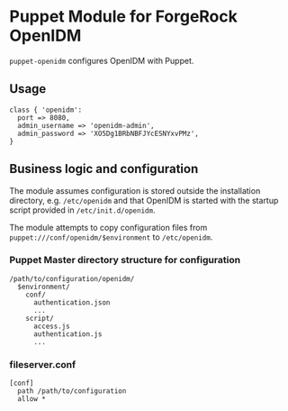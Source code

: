 # Puppet Module for ForgeRock OpenIDM

`puppet-openidm` configures OpenIDM with Puppet.

## Usage

    class { 'openidm': 
      port => 8080,
      admin_username => 'openidm-admin',
      admin_password => 'XO5Dg1BRbNBFJYcESNYxvPMz',
    }

## Business logic and configuration

The module assumes configuration is stored outside the installation directory,
e.g. `/etc/openidm` and that OpenIDM is started with the startup script
provided in `/etc/init.d/openidm`.

The module attempts to copy configuration files from
`puppet:///conf/openidm/$environment` to `/etc/openidm`.

### Puppet Master directory structure for configuration
```
/path/to/configuration/openidm/
  $environment/
    conf/
      authentication.json
      ...
    script/
      access.js
      authentication.js
      ...    
```

### fileserver.conf
```
[conf]
  path /path/to/configuration
  allow *
```

